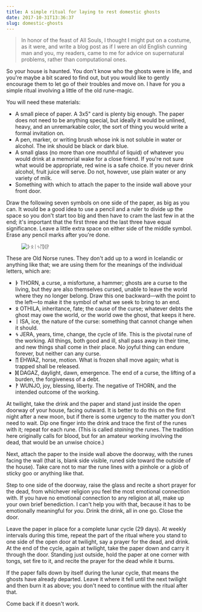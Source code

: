 ```yaml
---
title: A simple ritual for laying to rest domestic ghosts
date: 2017-10-31T13:36:37
slug: domestic-ghosts
---
```


> In honor of the feast of All Souls, I thought I might put on a
> costume, as it were, and write a blog post as if I were an old
> English cunning man and you, my readers, came to me for advice
> on supernatural problems, rather than computational ones.

So your house is haunted.  You don't know who the ghosts were in life,
and you're maybe a bit scared to find out, but you would like to
gently encourage them to let go of their troubles and move on.  I have
for you a simple ritual involving a little of the old rune-magic.

<!--more-->

You will need these materials:

 * A small piece of paper.  A 3x5" card is plenty big enough.  The
   paper does not need to be anything special, but ideally it would
   be unlined, heavy, and an unremarkable color, the sort of thing you
   would write a formal invitation on.
 * A pen, marker, or writing brush whose ink is not soluble in water
   or alcohol.  The ink should be black or dark blue.
 * A small glass (no more than one mouthful of liquid) of whatever you
   would drink at a memorial wake for a close friend.  If you're not
   sure what would be appropriate, red wine is a safe choice.  If you
   never drink alcohol, fruit juice will serve.  Do not, however, use
   plain water or any variety of milk.
 * Something with which to attach the paper to the inside wall above
   your front door.

Draw the following seven symbols on one side of the paper, as big as
you can.  It would be a good idea to use a pencil and a ruler to
divide up the space so you don't start too big and then have to cram
the last few in at the end; it's important that the first three and
the last three have equal significance.  Leave a little extra space on
either side of the middle symbol.  Erase any pencil marks after you're
done.

<figure><img src="/possibly-useful/ghosts/runes.png" alt="ᚦᛟᛁᛃᛖᛞᚹ"></figure>

These are Old Norse runes.  They don't add up to a word in Icelandic
or anything like that; we are using them for the meanings of the
individual letters, which are:

* **ᚦ** THORN, a curse, a misfortune, a hammer; ghosts are a curse to the
  living, but they are also themselves cursed, unable to leave the
  world where they no longer belong.  Draw this one backward—with the
  point to the left—to make it the symbol of what we seek to bring to
  an end.
* **ᛟ** OTHILA, inheritance, fate; the cause of the curse; whatever debts
  the ghost may owe the world, or the world owe the ghost, that keeps
  it here.
* **ᛁ** ISA, ice, the nature of the curse: something that cannot change
  when it should.
* **ᛃ** JERA, years, time, change, the cycle of life.  This is the pivotal
  rune of the working.  All things, both good and ill, shall pass away
  in their time, and new things shall come in their place.  No joyful
  thing can endure forever, but neither can any curse.
* **ᛖ** EHWAZ, horse, motion.  What is frozen shall move again; what is
  trapped shall be released.
* **ᛞ** DAGAZ, daylight, dawn, emergence.  The end of a curse, the
  lifting of a burden, the forgiveness of a debt.
* **ᚹ** WUNJO, joy, blessing, liberty.  The negative of THORN, and the
  intended outcome of the working.

At twilight, take the drink and the paper and stand just inside the
open doorway of your house, facing outward.  It is better to do this
on the first night after a new moon, but if there is some urgency to
the matter you don't need to wait.  Dip one finger into the drink and
trace the first of the runes with it; repeat for each rune.  (This is
called _staining_ the runes.  The tradition here originally calls for
blood, but for an amateur working involving the dead, that would be an
unwise choice.)

Next, attach the paper to the inside wall above the doorway, with the
runes facing the wall (that is, blank side visible, runed side toward
the outside of the house).  Take care not to mar the rune lines with a
pinhole or a glob of sticky goo or anything like that.

Step to one side of the doorway, raise the glass and recite a short
prayer for the dead, from whichever religion you feel the most
emotional connection with.  If you have no emotional connection to any
religion at all, make up your own brief benediction.  I can't help you
with that, because it has to be emotionally meaningful for _you_.
Drink the drink, all in one go.  Close the door.

Leave the paper in place for a complete lunar cycle (29 days).  At
weekly intervals during this time, repeat the part of the ritual where
you stand to one side of the open door at twilight, say a prayer for
the dead, and drink.  At the end of the cycle, again at twilight, take
the paper down and carry it through the door.  Standing just outside,
hold the paper at one corner with tongs, set fire to it, and recite
the prayer for the dead while it burns.

If the paper falls down by itself during the lunar cycle, that means
the ghosts have already departed.  Leave it where it fell until the
next twilight and then burn it as above; you don't need to continue
with the ritual after that.

Come back if it doesn't work.
